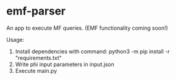 # emf-parser
An app to execute MF queries. (EMF functionality coming soon!)

Usage:
1. Install dependencies with command: python3 -m pip install -r "requirements.txt"
2. Write phi input parameters in input.json
3. Execute main.py
